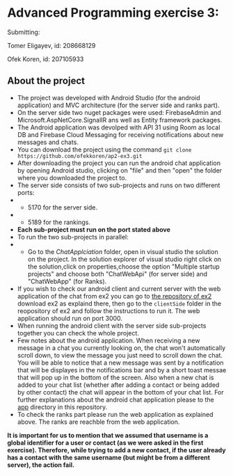 # Advanced Programming exercise 3:
Submitting:

Tomer Eligayev, id: 208668129

Ofek Koren, id: 207105933

## **About the project**	
- The project was developed with Android Studio (for the android application) and MVC architecture (for the server side and ranks part).
- On the server side two nuget packages were used: FirebaseAdmin and Microsoft.AspNetCore.SignalIR ans well as Entity framework packages.
- The Android application was devolped with API 31 using Room as local DB and Firebase Cloud Messaging for receiving notifications about new messages and chats.
- You can download the project using the command `git clone https://github.com/ofekkoren/ap2-ex3.git`
- After downloading the project you can run the android chat application by opening Android studio, clicking on "file" and then "open" the folder where you downloaded the project to.
- The server side consists of two sub-projects and runs on two different ports:
-  - 5170 for the server side.
-  - 5189 for the rankings.
- **Each sub-project must run on the port stated above**
-  To run the two sub-projects in parallel:
-   - Go to the *ChatApplciation* folder, open in visual studio the solution on the project. In the solution explorer of visual studio right click on the solution,click on properties,choose the option "Multiple startup projects" and choose both "ChatWebApi" (for server side) and "ChatWebApp" (for Ranks).
- If you wish to check our android client and current server with the web application of the chat from ex2 you can go to [the repository of ex2](https://github.com/TOMER-77/AP2-EX2) download ex2 as explaind there, then go to the `clientSide` folder in the reopository of ex2 and follow the instructions to run it. The web application should run on port 3000.
- When running the android client with the server side sub-projects together you can check the whole project. 
- Few notes about the android application. When receiving a new message in a chat you currently looking on, the chat won't automatically scroll down, to view the message you just need to scroll down the chat. You will be able to notice that a new message was sent by a notification that will be displayes in the notifications bar and by a short toast messae that will pop up in the bottom of the screen. Also when a new chat is added to your chat list (whether after adding a contact or being added by other contact) the chat will appear in the bottom of your chat list. For further explanations about the android chat application please to the [app](https://github.com/ofekkoren/ap2-ex3/tree/main/app) directory in this repository.
- To check the ranks part please run the web application as explained above. The ranks are reachble from the web application.

**It is important for us to mention that we assumed that username is a global identifier for a user or contact (as we were asked in the first exercise). Therefore, while trying to add a new contact, if the user already has a contact with the same username (but might be from a different server), the action fail.**
